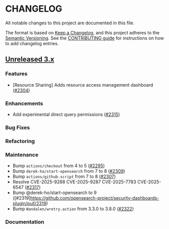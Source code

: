 # CHANGELOG
All notable changes to this project are documented in this file.

The format is based on [Keep a Changelog](https://keepachangelog.com/en/1.0.0/), and this project adheres to the [Semantic Versioning](https://semver.org/spec/v2.0.0.html). See the [CONTRIBUTING guide](./CONTRIBUTING.md#Changelog) for instructions on how to add changelog entries.

## [Unreleased 3.x]

### Features

* [Resource Sharing] Adds resource access management dashboard ([#2304](https://github.com/opensearch-project/security-dashboards-plugin/pull/2304))

### Enhancements
- Add experimental direct query permissions ([#2315](https://github.com/opensearch-project/security-dashboards-plugin/pull/2315))

### Bug Fixes


### Refactoring


### Maintenance
- Bump `actions/checkout` from 4 to 5 ([#2295](https://github.com/opensearch-project/security-dashboards-plugin/pull/2295))
- Bump `derek-ho/start-opensearch` from 7 to 8 ([#2309](https://github.com/opensearch-project/security-dashboards-plugin/pull/2309))
- Bump `actions/github-script` from 7 to 8 ([#2307](https://github.com/opensearch-project/security-dashboards-plugin/pull/2307))
- Resolve CVE-2025-9288 CVE-2025-9287 CVE-2025-7783 CVE-2025-6547 ([#2317](https://github.com/opensearch-project/security-dashboards-plugin/pull/2317))
- Bump @derek-ho/start-opensearch to 9 ([#2319]https://github.com/opensearch-project/security-dashboards-plugin/pull/2319)
- Bump `Wandalen/wretry.action` from 3.3.0 to 3.8.0 ([#2322](https://github.com/opensearch-project/security-dashboards-plugin/pull/2322))


### Documentation



[Unreleased 3.x]: https://github.com/opensearch-project/security-dashboards-plugin/compare/3.2...main
